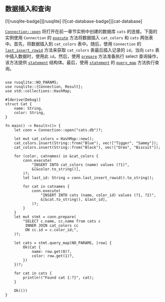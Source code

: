 ## 数据插入和查询

<!--
> [database/sqlite/insert_select.md](https://github.com/rust-lang-nursery/rust-cookbook/blob/master/src/database/sqlite/insert_select.md)
> <br />
> commit b61c8e588ad8445de36cd5f28e99232b5f858a41 - 2020.06.01
-->

[![rusqlite-badge]][rusqlite] [![cat-database-badge]][cat-database]

[`Connection::open`] 将打开在前一章节实例中创建的数据库 `cats` 的连接。下面的实例使用 `Connection` 的 [`execute`] 方法将数据插入 `cat_colors` 和 `cats` 两张表中。首先，将数据插入到 `cat_colors` 表中。随后，使用 `Connection` 的 [`last_insert_rowid`] 方法来获取 `cat_colors` 表最后插入记录的 `id`。当向 `cats` 表中插入数据时，使用此 `id`。然后，使用 [`prepare`] 方法准备执行 select 查询操作，该方法提供 [`statement`] 结构体。最后，使用 [`statement`] 的 [`query_map`] 方法执行查询。

```rust,no_run

use rusqlite::NO_PARAMS;
use rusqlite::{Connection, Result};
use std::collections::HashMap;

#[derive(Debug)]
struct Cat {
    name: String,
    color: String,
}

fn main() -> Result<()> {
    let conn = Connection::open("cats.db")?;

    let mut cat_colors = HashMap::new();
    cat_colors.insert(String::from("Blue"), vec!["Tigger", "Sammy"]);
    cat_colors.insert(String::from("Black"), vec!["Oreo", "Biscuit"]);

    for (color, catnames) in &cat_colors {
        conn.execute(
            "INSERT INTO cat_colors (name) values (?1)",
            &[&color.to_string()],
        )?;
        let last_id: String = conn.last_insert_rowid().to_string();

        for cat in catnames {
            conn.execute(
                "INSERT INTO cats (name, color_id) values (?1, ?2)",
                &[&cat.to_string(), &last_id],
            )?;
        }
    }
    let mut stmt = conn.prepare(
        "SELECT c.name, cc.name from cats c
         INNER JOIN cat_colors cc
         ON cc.id = c.color_id;",
    )?;

    let cats = stmt.query_map(NO_PARAMS, |row| {
        Ok(Cat {
            name: row.get(0)?,
            color: row.get(1)?,
        })
    })?;

    for cat in cats {
        println!("Found cat {:?}", cat);
    }

    Ok(())
}
```

[`Connection::open`]: https://docs.rs/rusqlite/*/rusqlite/struct.Connection.html#method.open
[`prepare`]: https://docs.rs/rusqlite/*/rusqlite/struct.Connection.html#method.prepare
[`statement`]: https://docs.rs/rusqlite/*/rusqlite/struct.Statement.html
[`query_map`]: https://docs.rs/rusqlite/*/rusqlite/struct.Statement.html#method.query_map
[`execute`]: https://docs.rs/rusqlite/*/rusqlite/struct.Connection.html#method.execute
[`last_insert_rowid`]: https://docs.rs/rusqlite/*/rusqlite/struct.Connection.html#method.last_insert_rowid
